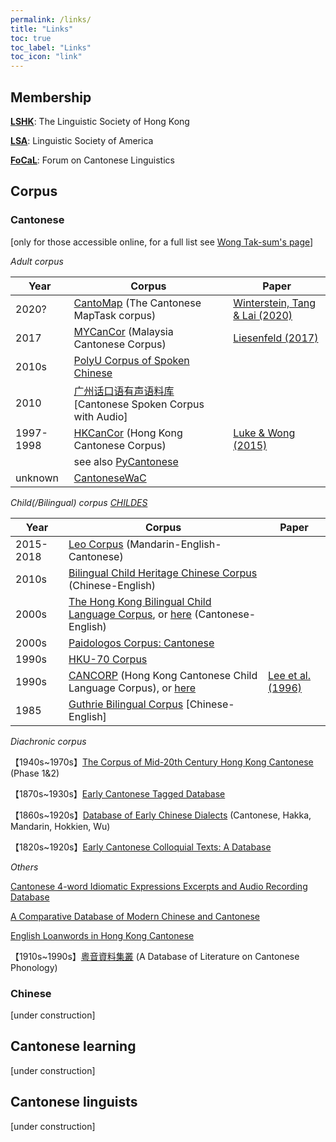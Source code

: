 ```yaml
---
permalink: /links/
title: "Links"
toc: true
toc_label: "Links"
toc_icon: "link"
---
```


## Membership
[**LSHK**](https://www.lshk.org/): The Linguistic Society of Hong Kong

[**LSA**](https://www.linguisticsociety.org/): Linguistic Society of America

[**FoCaL**](https://focalhongkong.wordpress.com/): Forum on Cantonese Linguistics


## Corpus
### Cantonese
[only for those accessible online, for a full list see [Wong Tak-sum's page](http://wongtaksum.no-ip.info:81/corpus.htm)]

*Adult corpus*

| Year      | Corpus          | Paper |
| --------- | --------------- | ----- |
| 2020?     | [CantoMap](https://github.com/gwinterstein/CantoMap) (The Cantonese MapTask corpus)        | [Winterstein, Tang & Lai (2020)](https://www.aclweb.org/anthology/2020.lrec-1.355.pdf)
| 2017      | [MYCanCor](https://github.com/liesenf/MYCanCor) (Malaysia Cantonese Corpus)| [Liesenfeld (2017)](http://www.lrec-conf.org/proceedings/lrec2018/pdf/192.pdf) |
| 2010s     | [PolyU Corpus of Spoken Chinese](http://wongtaksum.no-ip.info:81/corpus.htm)         |
| 2010      | [广州话口语有声语料库](https://huayu.jnu.edu.cn/corpus6/index.aspx) [Cantonese Spoken Corpus with Audio]              |
| 1997-1998 | [HKCanCor](http://compling.hss.ntu.edu.sg/hkcancor/) (Hong Kong Cantonese Corpus) | [Luke & Wong (2015)](http://compling.hss.ntu.edu.sg/hkcancor/data/LukeWong_Hong-Kong-Cantonese-Corpus.pdf) |
|           | see also [PyCantonese](https://github.com/jacksonllee/pycantonese)                |
| unknown   | [CantoneseWaC](https://www.sketchengine.eu/cantonesewac-corpus/)                     |


*Child(/Bilingual) corpus [CHILDES](https://childes.talkbank.org/)*

| Year      | Corpus          | Paper |
| --------- | --------------- | ----- |
| 2015-2018 | [Leo Corpus](https://childes.talkbank.org/access/Biling/Leo.html) (Mandarin-English-Cantonese) |
| 2010s | [Bilingual Child Heritage Chinese Corpus](https://childes.talkbank.org/access/Biling/CHCC.html) (Chinese-English) |
| 2000s     | [The Hong Kong Bilingual Child Language Corpus](http://www.cuhk.edu.hk/lin/home/bilingual.htm), or [here](https://childes.talkbank.org/access/Biling/YipMatthews.html) (Cantonese-English) |
| 2000s     | [Paidologos Corpus: Cantonese](https://phonbank.talkbank.org/access/Chinese/Cantonese/PaidoCantonese.html) |
| 1990s     | [HKU-70 Corpus](https://childes.talkbank.org/access/Chinese/Cantonese/HKU.html) |
| 1990s     | [CANCORP](http://www.arts.cuhk.edu.hk/~lal/corpora.html#CANCORP) (Hong Kong Cantonese Child Language Corpus), or [here](https://childes.talkbank.org/access/Chinese/Cantonese/LeeWongLeung.html) | [Lee et al. (1996)](http://www.cuhk.edu.hk/lin/langacq/lee_etal1996.pdf) |
| 1985      | [Guthrie Bilingual Corpus](https://childes.talkbank.org/access/Biling/Guthrie.html) [Chinese-English] |

*Diachronic corpus*

【1940s~1970s】[The Corpus of Mid-20th Century Hong Kong Cantonese](https://hkcc.eduhk.hk/) (Phase 1&2)

【1870s~1930s】[Early Cantonese Tagged Database](http://database.shss.ust.hk/Cantag/)

【1860s~1920s】[Database of Early Chinese Dialects](http://database.shss.ust.hk/5dialects/) (Cantonese, Hakka, Mandarin, Hokkien, Wu)

【1820s~1920s】[Early Cantonese Colloquial Texts: A Database](http://143.89.108.109/Candbase/)


*Others*

[Cantonese 4-word Idiomatic Expressions Excerpts and Audio Recording Database](http://www.livac.org/yueqie/)

[A Comparative Database of Modern Chinese and Cantonese](http://apps.itsc.cuhk.edu.hk/hanyu/Page/Cover.aspx)

[English Loanwords in Hong Kong Cantonese](https://chaaklau.github.io/elw/)

【1910s~1990s】[粵音資料集叢](https://jyut.net/) (A Database of Literature on Cantonese Phonology)


### Chinese
[under construction]


## Cantonese learning
[under construction]

## Cantonese linguists
[under construction]
